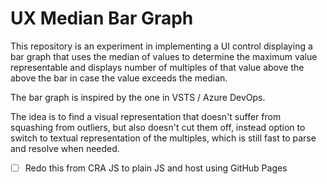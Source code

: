 # UX Median Bar Graph

This repository is an experiment in implementing a UI control displaying a bar
graph that uses the median of values to determine the maximum value representable
and displays number of multiples of that value above the above the bar in case
the value exceeds the median.

The bar graph is inspired by the one in VSTS / Azure DevOps.

The idea is to find a visual representation that doesn't suffer from squashing
from outliers, but also doesn't cut them off, instead option to switch to textual
representation of the multiples, which is still fast to parse and resolve when
needed.

- [ ] Redo this from CRA JS to plain JS and host using GitHub Pages
